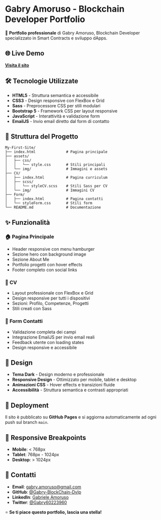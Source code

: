 # Gabry Amoruso - Blockchain Developer Portfolio

🚀 **Portfolio professionale** di Gabry Amoruso, Blockchain Developer specializzato in Smart Contracts e sviluppo dApps.

## 🌐 Live Demo

[**Visita il sito**](https://gabry-blockchain-dvlp.github.io/)

## 🛠️ Tecnologie Utilizzate

- **HTML5** - Struttura semantica e accessibile
- **CSS3** - Design responsive con FlexBox e Grid
- **Sass** - Preprocessore CSS per stili modulari
- **Bootstrap 5** - Framework CSS per layout responsive
- **JavaScript** - Interattività e validazione form
- **EmailJS** - Invio email diretto dal form di contatto

## 📁 Struttura del Progetto

```
My-First-Site/
├── index.html              # Pagina principale
├── assets/
│   ├── css/
│   │   └── style.css       # Stili principali
│   └── img/                # Immagini e assets
├── CV/
│   ├── index.html          # Pagina curriculum
│   ├── scss/
│   │   └── styleCV.scss    # Stili Sass per CV
│   └── img/                # Immagini CV
├── Form/
│   ├── index.html          # Pagina contatti
│   └── styleForm.css       # Stili form
└── README.md               # Documentazione
```

## ✨ Funzionalità

### 🏠 **Pagina Principale**
- Header responsive con menu hamburger
- Sezione hero con background image
- Sezione About Me
- Portfolio progetti con hover effects
- Footer completo con social links

### 📄 **CV**
- Layout professionale con FlexBox e Grid
- Design responsive per tutti i dispositivi
- Sezioni: Profilo, Competenze, Progetti
- Stili creati con Sass

### 📧 **Form Contatti**
- Validazione completa dei campi
- Integrazione EmailJS per invio email reali
- Feedback utente con loading states
- Design responsive e accessibile

## 🎨 Design

- **Tema Dark** - Design moderno e professionale
- **Responsive Design** - Ottimizzato per mobile, tablet e desktop
- **Animazioni CSS** - Hover effects e transizioni fluide
- **Accessibilità** - Struttura semantica e contrasti appropriati

## 🚀 Deployment

Il sito è pubblicato su **GitHub Pages** e si aggiorna automaticamente ad ogni push sul branch `main`.


## 📱 Responsive Breakpoints

- **Mobile**: < 768px
- **Tablet**: 768px - 1024px
- **Desktop**: > 1024px

## 📧 Contatti

- **Email**: gabry.amoruso@gmail.com
- **GitHub**: [@Gabry-BlockChain-Dvlp](https://github.com/Gabry-BlockChain-Dvlp)
- **LinkedIn**: [Gabriele Amoruso](https://www.linkedin.com/in/gabriele-amoruso-7b73781ab/)
- **Twitter**: [@Gabry60223960](https://x.com/Gabry60223960)

⭐ **Se ti piace questo portfolio, lascia una stella!**